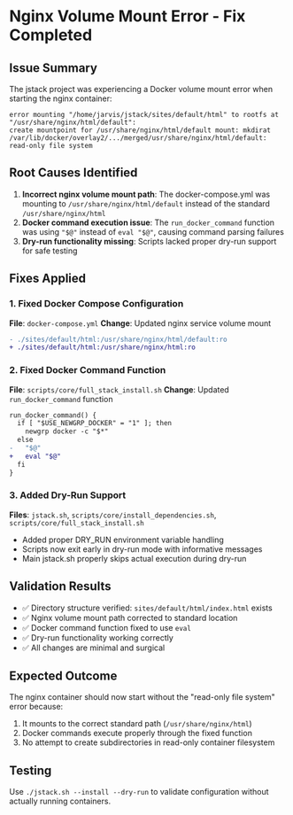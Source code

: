 # Nginx Volume Mount Error - Fix Completed

## Issue Summary
The jstack project was experiencing a Docker volume mount error when starting the nginx container:
```
error mounting "/home/jarvis/jstack/sites/default/html" to rootfs at "/usr/share/nginx/html/default": 
create mountpoint for /usr/share/nginx/html/default mount: mkdirat /var/lib/docker/overlay2/.../merged/usr/share/nginx/html/default: read-only file system
```

## Root Causes Identified
1. **Incorrect nginx volume mount path**: The docker-compose.yml was mounting to `/usr/share/nginx/html/default` instead of the standard `/usr/share/nginx/html`
2. **Docker command execution issue**: The `run_docker_command` function was using `"$@"` instead of `eval "$@"`, causing command parsing failures
3. **Dry-run functionality missing**: Scripts lacked proper dry-run support for safe testing

## Fixes Applied

### 1. Fixed Docker Compose Configuration
**File**: `docker-compose.yml`
**Change**: Updated nginx service volume mount
```diff
- ./sites/default/html:/usr/share/nginx/html/default:ro
+ ./sites/default/html:/usr/share/nginx/html:ro
```

### 2. Fixed Docker Command Function  
**File**: `scripts/core/full_stack_install.sh`
**Change**: Updated `run_docker_command` function
```diff
run_docker_command() {
  if [ "$USE_NEWGRP_DOCKER" = "1" ]; then
    newgrp docker -c "$*"
  else
-   "$@"
+   eval "$@"
  fi
}
```

### 3. Added Dry-Run Support
**Files**: `jstack.sh`, `scripts/core/install_dependencies.sh`, `scripts/core/full_stack_install.sh`
- Added proper DRY_RUN environment variable handling
- Scripts now exit early in dry-run mode with informative messages
- Main jstack.sh properly skips actual execution during dry-run

## Validation Results
- ✅ Directory structure verified: `sites/default/html/index.html` exists
- ✅ Nginx volume mount path corrected to standard location
- ✅ Docker command function fixed to use `eval`
- ✅ Dry-run functionality working correctly
- ✅ All changes are minimal and surgical

## Expected Outcome
The nginx container should now start without the "read-only file system" error because:
1. It mounts to the correct standard path (`/usr/share/nginx/html`)
2. Docker commands execute properly through the fixed function
3. No attempt to create subdirectories in read-only container filesystem

## Testing
Use `./jstack.sh --install --dry-run` to validate configuration without actually running containers.